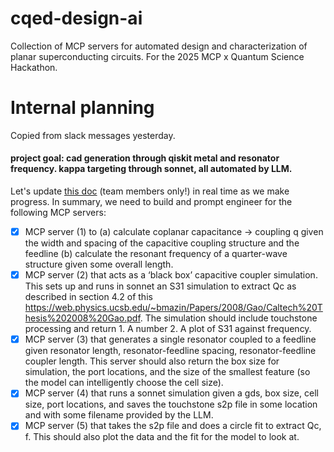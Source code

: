 # cqed-design-ai
Collection of MCP servers for automated design and characterization of planar superconducting circuits. For the 2025 MCP x Quantum Science Hackathon.

# Internal planning

Copied from slack messages yesterday.

#### project goal: cad generation through qiskit metal and resonator frequency. kappa targeting through sonnet, all automated by LLM.

Let's update [this doc](https://docs.google.com/document/d/1B-r4muDJw9WNXbEdJYd3dghIXhSP0lSPmKcZgdmk9Hk/edit?tab=t.0) (team members only!) in real time as we make progress. In summary, we need to build and prompt engineer for the following MCP servers:

- [x] MCP server (1) to (a) calculate coplanar capacitance -> coupling q given the width and spacing of the capacitive coupling structure and the feedline (b) calculate the resonant frequency of a quarter-wave structure given some overall length.
- [x] MCP server (2) that acts as a ‘black box’ capacitive coupler simulation. This sets up and runs in sonnet an S31 simulation to extract Qc as described in section 4.2 of this https://web.physics.ucsb.edu/~bmazin/Papers/2008/Gao/Caltech%20Thesis%202008%20Gao.pdf. The simulation should include touchstone processing and return 1. A number 2. A plot of S31 against frequency.
- [x] MCP server (3) that generates a single resonator coupled to a feedline given resonator length, resonator-feedline spacing, resonator-feedline coupler length. This server should also return the box size for simulation, the port locations, and the size of the smallest feature (so the model can intelligently choose the cell size).
- [x] MCP server (4) that runs a sonnet simulation given a gds, box size, cell size, port locations, and saves the touchstone s2p file in some location and with some filename provided by the LLM.
- [x] MCP server (5) that takes the s2p file and does a circle fit to extract Qc, f. This should also plot the data and the fit for the model to look at.
